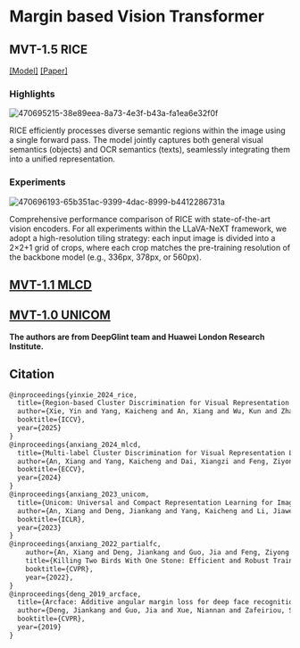 # Margin based Vision Transformer


## MVT-1.5 RICE 

 [[Model]](https://huggingface.co/DeepGlint-AI/rice-vit-large-patch14-560) [[Paper]](https://github.com/deepglint/MVT/blob/main/paper.pdf) 


###  Highlights
![470695215-38e89eea-8a73-4e3f-b43a-fa1ea6e32f0f](https://github.com/user-attachments/assets/e0de38b3-b20a-491e-9382-1839e9968481)



RICE efficiently processes diverse semantic regions
within the image using a single forward pass. The model jointly captures both general visual semantics (objects) and OCR semantics
(texts), seamlessly integrating them into a unified representation.

###  Experiments

![470696193-65b351ac-9399-4dac-8999-b4412286731a](https://github.com/user-attachments/assets/cd66223f-1757-4ff4-859c-19dd25f1246d)


Comprehensive performance comparison of RICE with state-of-the-art vision encoders. For all experiments within the LLaVA-NeXT framework, we adopt a high-resolution tiling strategy: each input image is divided into a 2×2+1 grid of crops, where each crop matches the pre-training resolution of the backbone model (e.g., 336px, 378px, or 560px). 



## [MVT-1.1 MLCD](https://github.com/deepglint/unicom)
## [MVT-1.0 UNICOM](https://github.com/deepglint/unicom)

**The authors are from DeepGlint team and Huawei London Research Institute.**

## Citation



```latex
@inproceedings{yinxie_2024_rice,
  title={Region-based Cluster Discrimination for Visual Representation Learning},
  author={Xie, Yin and Yang, Kaicheng and An, Xiang and Wu, Kun and Zhao, Yongle and Deng, Weimo and Ran, Zimin and Wang, Yumeng and Feng, Ziyong And Roy, Miles And Ismail, Elezi And Deng, Jiankang},
  booktitle={ICCV},
  year={2025}
}
@inproceedings{anxiang_2024_mlcd,
  title={Multi-label Cluster Discrimination for Visual Representation Learning},
  author={An, Xiang and Yang, Kaicheng and Dai, Xiangzi and Feng, Ziyong and Deng, Jiankang},
  booktitle={ECCV},
  year={2024}
}
@inproceedings{anxiang_2023_unicom,
  title={Unicom: Universal and Compact Representation Learning for Image Retrieval},
  author={An, Xiang and Deng, Jiankang and Yang, Kaicheng and Li, Jiawei and Feng, Ziyong and Guo, Jia and Yang, Jing and Liu, Tongliang},
  booktitle={ICLR},
  year={2023}
}
@inproceedings{anxiang_2022_partialfc,
    author={An, Xiang and Deng, Jiankang and Guo, Jia and Feng, Ziyong and Zhu, XuHan and Yang, Jing and Liu, Tongliang},
    title={Killing Two Birds With One Stone: Efficient and Robust Training of Face Recognition CNNs by Partial FC},
    booktitle={CVPR},
    year={2022},
}
@inproceedings{deng_2019_arcface,
  title={Arcface: Additive angular margin loss for deep face recognition},
  author={Deng, Jiankang and Guo, Jia and Xue, Niannan and Zafeiriou, Stefanos},
  booktitle={CVPR},
  year={2019}
}
```
